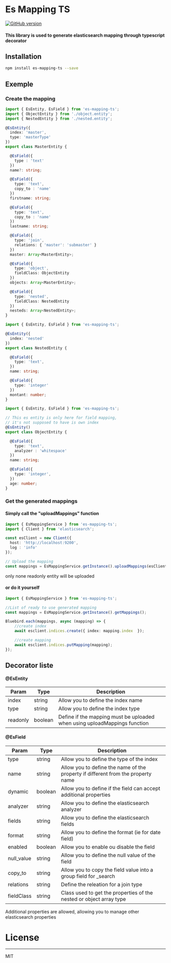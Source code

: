 # Es Mapping TS

[![GitHub version](https://img.shields.io/badge/licence-MIT-green.svg)](https://github.com/xrobert35/univ-auth)

#### This library is used to generate elasticsearch mapping through typescript decorator

## Installation

```sh
npm install es-mapping-ts --save
```

## Exemple

### Create the mapping 
```typescript
import { EsEntity, EsField } from 'es-mapping-ts';
import { ObjectEntity } from './object.entity';
import { NestedEntity } from './nested.entity';

@EsEntity({
  index: 'master',
  type: 'masterType'
})
export class MasterEntity {

  @EsField({
    type : 'text'
  })
  name?: string;

  @EsField({
    type: 'text',
    copy_to : 'name'
  })
  firstname: string;

  @EsField({
    type: 'text',
    copy_to : 'name'
  })
  lastname: string;

  @EsField({
    type: 'join',
    relations: { 'master': 'submaster' }
  })
  master: Array<MasterEntity>;

  @EsField({
    type: 'object',
    fieldClass: ObjectEntity
  })
  objects: Array<MasterEntity>;

  @EsField({
    type: 'nested',
    fieldClass: NestedEntity
  })
  nesteds: Array<NestedEntity>;
}
```

```typescript
import { EsEntity, EsField } from 'es-mapping-ts';

@EsEntity({
  index: 'nested'
})
export class NestedEntity {

  @EsField({
    type: 'text',
  })
  name: string;

  @EsField({
    type: 'integer'
  })
  montant: number;
}
```

```typescript
import { EsEntity, EsField } from 'es-mapping-ts';

// This es entity is only here for field mapping, 
// it's not supposed to have is own index
@EsEntity()
export class ObjectEntity {

  @EsField({
    type: 'text',
    analyzer : 'whitespace'
  })
  name: string;

  @EsField({
    type: 'integer',
  })
  age: number;
}
```

### Get the generated mappings

#### Simply call the "uploadMappings"  function
```typescript
import { EsMappingService } from 'es-mapping-ts';
import { Client } from 'elasticsearch';

const esClient = new Client({
  host: 'http://localhost:9200',
  log : 'info'
});

// Upload the mapping
const mappings = EsMappingService.getInstance().uploadMappings(esClient);
```

only none readonly entity will be uploaded

#### or do it yourself

```typescript
import { EsMappingService } from 'es-mapping-ts';

//List of ready to use generated mapping
const mappings = EsMappingService.getInstance().getMappings();

Bluebird.each(mappings, async (mapping) => {
    //create index
    await esclient.indices.create({ index: mapping.index  });

    //create mapping
    await esclient.indices.putMapping(mapping);
});
```

## Decorator liste

#### @EsEntity
| Param | Type |  Description |
| ------ | ------ | ------ |
| index | string | Allow you to define the index name |
| type | string | Allow you to define the index type |
| readonly | boolean | Define if the mapping must be uploaded when using uploadMappings function |

#### @EsField
| Param | Type |  Description |
| ------ | ------ | ------ |
| type | string | Allow you to define the type of the index |
| name | string | Allow you to define the name of the property if different from the property name |
| dynamic | boolean | Allow you to define if the field can accept additional properties |
| analyzer | string | Allow you to define the elasticsearch analyzer |
| fields | string | Allow you to define the elasticsearch fields |
| format | string | Allow you to define the format (ie for date field) |
| enabled | boolean | Allow you to enable ou disable the field |
| null_value | string | Allow you to define the null value of the field |
| copy_to | string | Allow you to copy the field value into a group field for _search |
| relations | string | Define the releation for a join type |
| fieldClass | string | Class used to get the properties of the nested or object array type |

Additional properties are allowed, allowing you to manage other elasticsearch properties

# License
----

MIT
